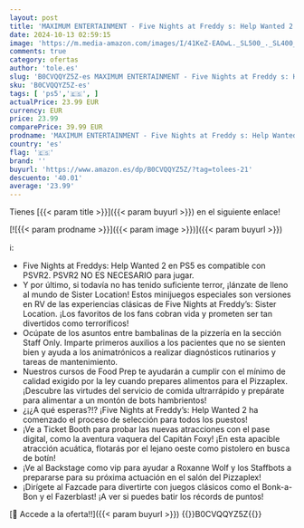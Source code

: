 ```yaml
---
layout: post
title: 'MAXIMUM ENTERTAINMENT - Five Nights at Freddy s: Help Wanted 2 - PS5'
date: 2024-10-13 02:59:15
image: 'https://m.media-amazon.com/images/I/41KeZ-EAOwL._SL500_._SL400_.jpg'
comments: true
category: ofertas
author: 'tole.es'
slug: 'B0CVQQYZ5Z-es MAXIMUM ENTERTAINMENT - Five Nights at Freddy s: Help...'
sku: 'B0CVQQYZ5Z-es'
tags: [ 'ps5','🇪🇸', ]
actualPrice: 23.99 EUR
currency: EUR
price: 23.99
comparePrice: 39.99 EUR
prodname: 'MAXIMUM ENTERTAINMENT - Five Nights at Freddy s: Help Wanted 2 - PS5'
country: 'es'
flag: '🇪🇸'
brand: ''
buyurl: 'https://www.amazon.es/dp/B0CVQQYZ5Z/?tag=tolees-21'
descuento: '40.01'
average: '23.99'
---
```


Tienes [{{< param title >}}]({{< param buyurl >}}) en el siguiente enlace!

[![{{< param prodname >}}]({{< param image >}})]({{< param buyurl >}})

ℹ️:

- Five Nights at Freddys: Help Wanted 2 en PS5 es compatible con PSVR2. PSVR2 NO ES NECESARIO para jugar.
- Y por último, si todavía no has tenido suficiente terror, ¡lánzate de lleno al mundo de Sister Location! Estos minijuegos especiales son versiones en RV de las experiencias clásicas de Five Nights at Freddy’s: Sister Location. ¡Los favoritos de los fans cobran vida y prometen ser tan divertidos como terroríficos!
- Ocúpate de los asuntos entre bambalinas de la pizzería en la sección Staff Only. Imparte primeros auxilios a los pacientes que no se sienten bien y ayuda a los animatrónicos a realizar diagnósticos rutinarios y tareas de mantenimiento.
- Nuestros cursos de Food Prep te ayudarán a cumplir con el mínimo de calidad exigido por la ley cuando prepares alimentos para el Pizzaplex. ¡Descubre las virtudes del servicio de comida ultrarrápido y prepárate para alimentar a un montón de bots hambrientos!
- ¿¡¿A qué esperas?!? ¡Five Nights at Freddy’s: Help Wanted 2 ha comenzado el proceso de selección para todos los puestos!
- ¡Ve a Ticket Booth para probar las nuevas atracciones con el pase digital, como la aventura vaquera del Capitán Foxy! ¡En esta apacible atracción acuática, flotarás por el lejano oeste como pistolero en busca de botín!
- ¡Ve al Backstage como vip para ayudar a Roxanne Wolf y los Staffbots a prepararse para su próxima actuación en el salón del Pizzaplex!
- ¡Dirígete al Fazcade para divertirte con juegos clásicos como el Bonk-a-Bon y el Fazerblast! ¡A ver si puedes batir los récords de puntos!

[🛒 Accede a la oferta!!]({{< param buyurl >}})
{{<world>}}B0CVQQYZ5Z{{</world>}}
